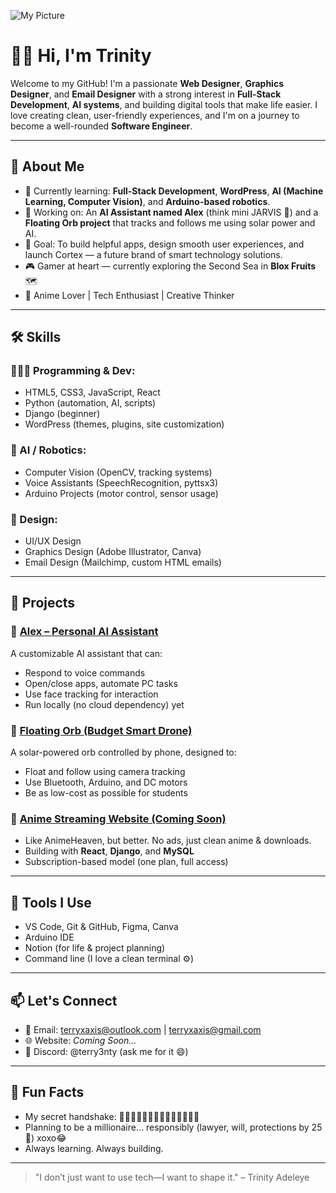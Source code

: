 ![My Picture](https://avatars.githubusercontent.com/u/133876754?v=4)
# 👋🏾 Hi, I'm Trinity

Welcome to my GitHub! I'm a passionate **Web Designer**, **Graphics Designer**, and **Email Designer** with a strong interest in **Full-Stack Development**, **AI systems**, and building digital tools that make life easier. I love creating clean, user-friendly experiences, and I'm on a journey to become a well-rounded **Software Engineer**.

---

## 🧠 About Me

- 🔭 Currently learning: **Full-Stack Development**, **WordPress**, **AI (Machine Learning, Computer Vision)**, and **Arduino-based robotics**.
- 🌱 Working on: An **AI Assistant named Alex** (think mini JARVIS 🤖) and a **Floating Orb project** that tracks and follows me using solar power and AI.
- 🎯 Goal: To build helpful apps, design smooth user experiences, and launch Cortex — a future brand of smart technology solutions.
- 🎮 Gamer at heart — currently exploring the Second Sea in **Blox Fruits** 🗺️
- 🧠 Anime Lover | Tech Enthusiast | Creative Thinker

---

## 🛠️ Skills

### 👨🏾‍💻 Programming & Dev:
- HTML5, CSS3, JavaScript, React
- Python (automation, AI, scripts)
- Django (beginner)
- WordPress (themes, plugins, site customization)

### 🧠 AI / Robotics:
- Computer Vision (OpenCV, tracking systems)
- Voice Assistants (SpeechRecognition, pyttsx3)
- Arduino Projects (motor control, sensor usage)

### 🎨 Design:
- UI/UX Design
- Graphics Design (Adobe Illustrator, Canva)
- Email Design (Mailchimp, custom HTML emails)

---

## 🚀 Projects

### 🔹 [Alex – Personal AI Assistant](#)
A customizable AI assistant that can:
- Respond to voice commands
- Open/close apps, automate PC tasks
- Use face tracking for interaction
- Run locally (no cloud dependency) yet

### 🔹 [Floating Orb (Budget Smart Drone)](#)
A solar-powered orb controlled by phone, designed to:
- Float and follow using camera tracking
- Use Bluetooth, Arduino, and DC motors
- Be as low-cost as possible for students

### 🔹 [Anime Streaming Website (Coming Soon)](#)
- Like AnimeHeaven, but better. No ads, just clean anime & downloads.
- Building with **React**, **Django**, and **MySQL**
- Subscription-based model (one plan, full access)

---

## 🧰 Tools I Use

- VS Code, Git & GitHub, Figma, Canva
- Arduino IDE
- Notion (for life & project planning)
- Command line (I love a clean terminal ⚙️)

---

## 📫 Let's Connect

- 📧 Email: terryxaxis@outlook.com | terryxaxis@gmail.com
- 🌐 Website: *Coming Soon...*
- 💬 Discord: @terry3nty (ask me for it 😄)

---

## 🔖 Fun Facts

- My secret handshake: 👍🏾👊🏾✊🏾🤜🏾🫰🏾🤙🏾🤝🏾
- Planning to be a millionaire... responsibly (lawyer, will, protections by 25 💼) xoxo😂
- Always learning. Always building.

---

> "I don’t just want to use tech—I want to shape it." – Trinity Adeleye
